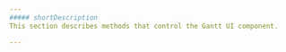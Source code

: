 ```yaml
---
##### shortDescription
This section describes methods that control the Gantt UI component.

---
```

